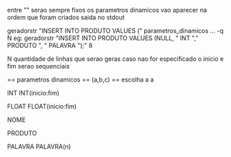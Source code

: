 
entre "" serao sempre fixos
os parametros dinamicos vao aparecer na ordem que foram criados
saida no stdout


geradorstr "INSERT INTO PRODUTO VALUES (" parametros_dinamicos ... -q N
eg: geradorstr "INSERT INTO PRODUTO VALUES (NULL, " INT "," PRODUTO ", " PALAVRA ");" 8

N quantidade de linhas que serao geras
caso nao for especificado o inicio e fim serao sequenciais


== parametros dinamicos ==
(a,b,c) == escolha a a

INT
INT(inicio:fim)

FLOAT
FLOAT(inicio:fim)

NOME

PRODUTO

PALAVRA
PALAVRA(n)
